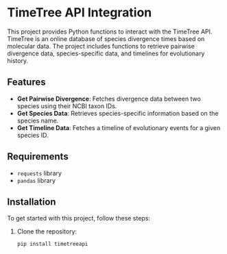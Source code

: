 # TimeTree API Integration

This project provides Python functions to interact with the TimeTree API. TimeTree is an online database of species divergence times based on molecular data. The project includes functions to retrieve pairwise divergence data, species-specific data, and timelines for evolutionary history.

## Features

- **Get Pairwise Divergence**: Fetches divergence data between two species using their NCBI taxon IDs.
- **Get Species Data**: Retrieves species-specific information based on the species name.
- **Get Timeline Data**: Fetches a timeline of evolutionary events for a given species ID.

## Requirements

- `requests` library
- `pandas` library

## Installation

To get started with this project, follow these steps:

1. Clone the repository:

   ```bash
   pip install timetreeapi
